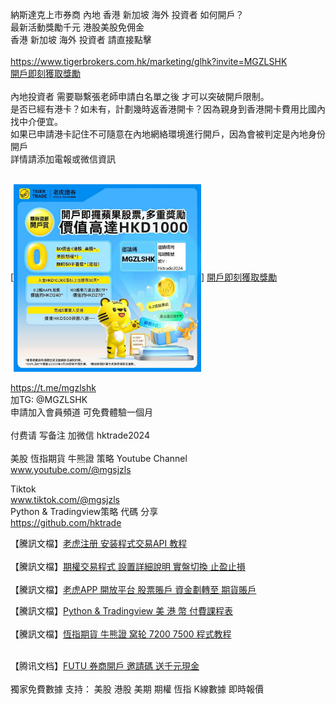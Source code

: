 <html>

納斯達克上市券商 內地 香港 新加坡 海外 投資者 如何開戶？<br>
最新活動獎勵千元 港股美股免佣金<br>
香港 新加坡 海外 投資者 請直接點擊 <br><br>
 <a href='https://www.tigerbrokers.com.hk/marketing/glhk?invite=MGZLSHK'>https://www.tigerbrokers.com.hk/marketing/glhk?invite=MGZLSHK</a><br>
 <a href='https://www.tigerbrokers.com.hk/marketing/glhk?invite=MGZLSHK'>開戶即刻獲取獎勵</a><br><br>
內地投資者 需要聯繫張老師申請白名單之後 才可以突破開戶限制。<br>
是否已經有港卡？如未有，計劃幾時返香港開卡？因為親身到香港開卡費用比國內找中介便宜。<br>
如果已申請港卡記住不可隨意在內地網絡環境進行開戶，因為會被判定是內地身份開戶<br>
詳情請添加電報或微信資訊<br><br>

 [<img src="https://raw.githubusercontent.com/hktrade/hktrade.github.io/main/reg.jpg"  width="300" height="300" align="center">]
<a href='https://www.tigerbrokers.com.hk/marketing/glhk?invite=MGZLSHK'>開戶即刻獲取獎勵</a>
<br>
 <br>
<a href='https://t.me/mgsjzls'>https://t.me/mgzlshk</a>
<br>
加TG: @MGZLSHK<br>
申請加入會員頻道 可免費體驗一個月<br>
<br>
付费请 写备注 加微信  hktrade2024
<br>
<br>
美股 恆指期貨 牛熊證 策略 Youtube Channel <br> <a href='http://www.youtube.com/@mgsjzls'>www.youtube.com/@mgsjzls</a><br>

Tiktok <br>  <a href='http://www.tiktok.com/@mgsjzls'>www.tiktok.com/@mgsjzls</a><br>
Python & Tradingview策略 代碼 分享 <br><a href='https://github.com/hktrade'>https://github.com/hktrade</a><br>
 
【騰訊文檔】<a href='https://docs.qq.com/doc/DUE14WmFKaUFkS0hJ'>老虎注册 安装程式交易API 教程</a><br>
<br>
【騰訊文檔】<a href='https://docs.qq.com/doc/DUHlZVFpRTHZMbW5x'>期權交易程式 設置詳細說明 實盤切換 止盈止損</a><br>
<br>
【騰訊文檔】<a href='https://docs.qq.com/doc/DUHpnenhKZ2pxSGlv'>老虎APP 開放平台  股票賬戶 資金劃轉至 期貨賬戶</a><br>

【騰訊文檔】<a href='https://docs.qq.com/doc/DUHpnenhKZ2pxSGlv'>Python & Tradingview 美 港 幣 付費課程表</a><br>
<br>
【騰訊文檔】<a href='https://docs.qq.com/doc/DUFFacEdnc1hBRkVG'>恆指期貨 牛熊證 窝轮 7200 7500 程式教程</a><br>

<br>
【腾讯文档】<a href='https://docs.qq.com/doc/DUEJobHdWcEtPcHRI'>FUTU  券商開戶 邀請碼 送千元現金</a><br>
<br>
獨家免費數據 支持： 美股 港股 美期 期權 恆指 K線數據 即時報價 <br>
 <br>

